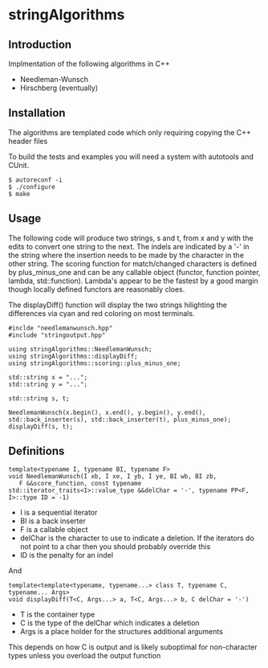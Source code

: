 # stringAlgorithms

## Introduction 

Implmentation of the following algorithms in C++

* Needleman-Wunsch
* Hirschberg (eventually)

## Installation 

The algorithms are templated code which only requiring copying the C++ header files 

To build the tests and examples you will need a system with autotools and CUnit. 

    $ autoreconf -i 
    $ ./configure 
    $ make

## Usage 

The following code will produce two strings, s and t, from x and y with the edits to convert one string to the next. 
The indels are indicated by a '-' in the string where the insertion needs to be made by the character in the other string.
The scoring function for match/changed characters is defined by plus_minus_one and can be any callable object
(functor, function pointer, lambda, std::function). Lambda's appear to be the fastest by a good margin though 
locally defined functors are reasonably cloes.  

The displayDiff() function will display the two strings hilighting the differences via cyan and red coloring on most
terminals. 


    #inclde "needlemanwunsch.hpp"
    #include "stringoutput.hpp"

    using stringAlgorithms::NeedlemanWunsch;
    using stringAlgorithms::displayDiff;
    using stringAlgorithms::scoring::plus_minus_one;

    std::string x = "...";
    std::string y = "...";

    std::string s, t;

    NeedlemanWunsch(x.begin(), x.end(), y.begin(), y.end(), std::back_inserter(s), std::back_inserter(t), plus_minus_one);
    displayDiff(s, t);


## Definitions 

    template<typename I, typename BI, typename F>
    void NeedlemanWunsch(I xb, I xe, I yb, I ye, BI wb, BI zb,  
       F &&score_function, const typename std::iterator_traits<I>::value_type &&delChar = '-', typename PP<F, I>::type ID = -1)

+ I is a sequential iterator 
+ BI is a back inserter
+ F is a callable object 
+ delChar is the character to use to indicate a deletion. If the iterators do not point to a char then you should probably override this
+ ID is the penalty for an indel

And

    template<template<typename, typename...> class T, typename C, typename... Args>
    void displayDiff(T<C, Args...> a, T<C, Args...> b, C delChar = '-')

* T is the container type 
* C is the type of the delChar which indicates a deletion 
* Args is a place holder for the structures additional arguments 

This depends on how C is output and is likely suboptimal for non-character types unless you overload the output function 


